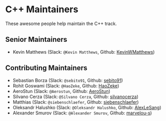 # C++ Maintainers

These awesome people help maintain the C++ track.

## Senior Maintainers

- Kevin Matthews (Slack: `@Kevin Matthews`, Github: [KevinWMatthews](https://github.com/KevinWMatthews))

## Contributing Maintainers

- Sebastian Borza (Slack: `@sebito91`, Github: [sebito91](https://github.com/sebito91))
- Rohit Goswami (Slack: `@HaoZeke`, Github: [HaoZeke](https://github.com/HaoZeke))
- AeroStun (Slack: `@Aerostun`, Github: [AeroStun](https://github.com/AeroStun))
- Silvano Cerza (Slack: `@Silvano Cerza`, Github: [silvanocerza](https://github.com/silvanocerza))
- Matthias (Slack: `@siebenschlaefer`, Github: [siebenschlaefer](https://github.com/siebenschlaefer))
- Oleksandr Halushko (Slack: `@Oleksandr Halushko`, Github: [AlexLeSang](https://github.com/AlexLeSang))
- Alexander Smurov (Slack: `@Alexander Smurov`, Github: [marvelou-s](https://github.com/marvelou-s))
